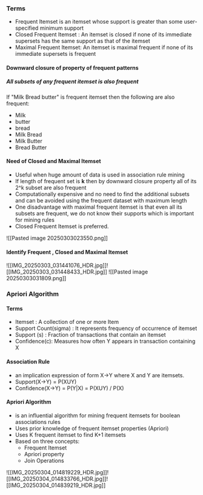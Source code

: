 ### Terms
- Frequent Itemset is an itemset whose support is greater than some user-specified minimum support
- Closed Frequent Itemset : An itemset is closed if none of its immediate supersets has the same support as that of the itemset
- Maximal Frequent Itemset: An itemset is maximal frequent if none of its immediate supersets is frequent

#### Downward closure of property of frequent patterns

##### All subsets of any frequent itemset is also frequent

If "Milk Bread butter" is frequent itemset then the following are also frequent:
- Milk
- butter
- bread
- Milk Bread
- Milk Butter
- Bread Butter

#### Need of Closed and Maximal Itemset
- Useful when huge amount of data is used in association rule mining
- If length of frequent set is **k** then by downward closure property all of its 2^k subset are also frequent
- Computationally expensive and no need to find the additional subsets and can be avoided using the frequent dataset with maximum length
- One disadvantage with maximal frequent itemset is that even all its subsets are frequent, we do not know their supports which is important for mining rules
- Closed Frequent Itemset is preferred.

![[Pasted image 20250303023550.png]]


#### Identify Frequent , Closed and Maximal Itemset
![[IMG_20250303_031441076_HDR.jpg]]![[IMG_20250303_031448433_HDR.jpg]]
![[Pasted image 20250303031809.png]]


### Apriori Algorithm

#### Terms
- Itemset : A collection of one or more Item
- Support Count(sigma) : It represents frequency of occurrence of itemset
- Support (s) : Fraction of transactions that contain an itemset
- Confidence(c): Measures how often Y appears in transaction containing X
#### Association Rule
- an implication expression of form X->Y where X and Y are itemsets.
- Support(X->Y) = P(XUY)
- Confidence(X->Y) = P(Y|X) = P(XUY) / P(X)

#### Apriori Algorithm
- is an influential algorithm for mining frequent itemsets for boolean associations rules
- Uses prior knowledge of frequent itemset properties (Apriori)
- Uses  K frequent itemset to find K+1 itemsets
- Based on three concepts:
	- Frequent Itemset
	- Apriori property
	- Join Operations
	
![[IMG_20250304_014819229_HDR.jpg]]![[IMG_20250304_014833766_HDR.jpg]]![[IMG_20250304_014839219_HDR.jpg]]

